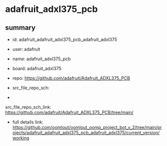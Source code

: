 # adafruit_adxl375_pcb
 
## summary 
* id: adafruit_adafruit_adxl375_pcb_adafruit_adxl375
* user: adafruit
* name: adafruit_adxl375_pcb
* board: adafruit_adxl375
* repo: https://github.com/adafruit/Adafruit_ADXL375_PCB



* src_file_repo_sch: 
*
 src_file_repo_sch_link: https://github.com/adafruit/Adafruit_ADXL375_PCB/tree/main/
* full details link: https://github.com/oomlout/oomlout_oomp_project_bot_v_2/tree/main/projects/adafruit_adafruit_adxl375_pcb_adafruit_adxl375/current_version/working  






